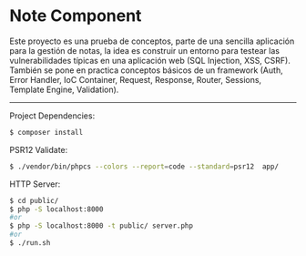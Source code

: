 # Note Component

Este proyecto es una prueba de conceptos, parte de una sencilla aplicación para la gestión de notas, la idea es construir un entorno para testear las vulnerabilidades típicas en una aplicación web (SQL Injection, XSS, CSRF). También se pone en practica conceptos básicos de un framework (Auth, Error Handler, IoC Container, Request, Response, Router, Sessions, Template Engine, Validation).

---
Project Dependencies:
```sh
$ composer install
```
PSR12 Validate:
```sh
$ ./vendor/bin/phpcs --colors --report=code --standard=psr12  app/
```
HTTP Server:
```sh
$ cd public/
$ php -S localhost:8000
#or
$ php -S localhost:8000 -t public/ server.php
#or
$ ./run.sh
```
